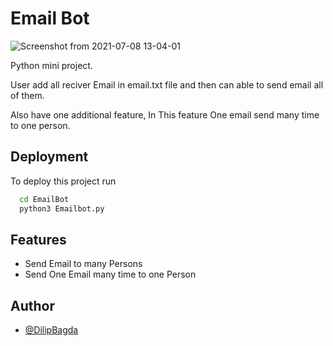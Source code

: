 # Email Bot
![Screenshot from 2021-07-08 13-04-01](https://user-images.githubusercontent.com/87108577/124882286-bf876080-dfbf-11eb-9461-a0c098503a68.png)

Python mini project.

User add all reciver Email
in email.txt file and then can able to send email all 
of them.

Also have one additional feature, In This feature
One  email send many time to one person.
## Deployment

To deploy this project run

```bash
  cd EmailBot
  python3 Emailbot.py
```

  
## Features

- Send Email to many Persons
- Send One Email many time to one Person

  
## Author

- [@DilipBagda](https://www.github.com/DilipBagda)

  
